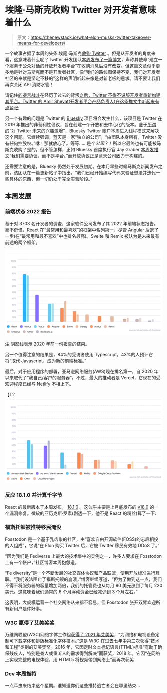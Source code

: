 # 埃隆·马斯克收购 Twitter 对开发者意味着什么

> 原文：<https://thenewstack.io/what-elon-musks-twitter-takeover-means-for-developers/>

一个故事占据了本周的头条:埃隆·马斯克[收购 Twitter](https://www.techmeme.com/220425/p17#a220425p17) 。但是从开发者的角度来看，这意味着什么呢？Twitter 开发团队[本周发布了一篇博文](https://blog.twitter.com/developer/en_us/topics/community/2022/innovating-on-the-twitter-api-v2-and-investing-in-our-community)，声称其使命“建立一个服务于公众对话的开放开发者平台”在收购消息后没有改变。但这篇文章似乎更多地是针对马斯克而不是开发者社区，像“我们的路线图保持不变，我们对开发者社区的奉献是坚定不移的”这样的声明听起来像是对新老板的恳求。请不要让我们再次关闭 API 消防水管！

请记住[的艰苦战斗](https://twitter.com/ashevat/status/1519466715540705280)在经历了过去的背叛[之后，Twitter 不得不说服开发者重新构建其平台。Twitter 的 Amir Shevat(开发者平台产品负责人)在这条推文中听起来有点紧张:](https://www.theverge.com/2012/8/23/3263481/twitter-api-third-party-developers)

另一个有趣的问题是 Twitter 的 [Bluesky](https://blueskyweb.org/) 项目将会发生什么，该项目是 Twitter 在 2019 年推出的非营利性倡议，旨在创建一个开放和去中心化的版本。鉴于[所谓的](https://twitter.com/bluesky/status/1518707597532024832)“对 Twitter 未来的兴趣激增”，Bluesky Twitter 账户本周进入线程模式来解决这个问题。它继续强调，蓝天是一家“独立的公司”，“由团队本身所有，Twitter 没有任何控股权。”咻！那就放心了。等等……是个*公司*？！所以它最终也有可能被马斯克收购？是的，但不管怎样，正如 Bluesky 首席执行官 Jay Graber [本周发推文](https://twitter.com/arcalinea/status/1518657789274456065)“我们需要协议，而不是平台。”而开放协议正是蓝天公司致力于构建的。

还需要注意的是，Bluesky 仍然处于发展初期。在本月早些时候马斯克新闻发布之前，该团队在一篇更新帖子中指出，“我们已经开始编写代码来验证想法并迭代一些具体的东西，但一切仍处于完全实验阶段。”

## 本周发展

### 前端状态 2022 报告

基于对 3703 名开发者的调查，这家软件公司发布了其 2022 年前端状态报告。毫不奇怪，React 在“最常用和最喜欢”的框架中名列第一，尽管 Angular 后退了一步(在“最常用和最不喜欢”中也排名最高)。Svelte 和 Remix 被认为是未来最有前途的两个框架。

[![](img/c0621508ce19e7342e23f1a837d4b874.png)](https://cdn.thenewstack.io/media/2022/04/2dfdce45-stateoffrontend22a.png)

注:阴影线表示 2020 年前一份报告的结果。

另一个值得注意的结果是，84%的受访者使用 Typescript，43%的人预计它将“取代 Javascript，成为新的前端标准。”

最后，对于应用程序的部署，亚马逊网络服务(AWS)现在排名第一，自 2020 年以来取代了“我自己/客户的服务器”。不过，最大的推动者是 Vercel，它现在的受欢迎程度已经与 Netlify 不相上下。

【T2![state of frontend](img/6e04b7f1ec9ba4c3f568351d7d9cb135.png)

### 反应 18.1.0 并计算千字节

React 的最新版本于本周发布， [18.1.0](https://github.com/facebook/react/releases/tag/v18.1.0) 。这似乎主要是上月底发布的 [v18.0](https://reactjs.org/blog/2022/03/29/react-v18.html) 的一个漏洞修复。微软的亚历克斯·罗素(剧透一下，他不是 React 的粉丝)算了一下:

### 福斯托顿被推特移民淹没

Fosstodon 是一个基于乳齿象的社区，由“喜欢自由开源软件(FOSS)的志趣相投的人组成”，它说“在 Elon 购买 Twitter 后，它被 Twitter 移民有效地 DDoS 了。”

“因为我们是 Fediverse 上最大的技术集中的实例之一，许多人要求在 Fosstodon 上有一个帐户，”社区博客本周抱怨道。

“Fe diversity”是一个不断发展的社交媒体协议和产品联盟，使用开放标准进行互联。“我们设法阻止了福斯托顿的崩溃，”博客继续写道，“但为了做到这一点，我们不得不将服务器的容量增加两倍，我们的托管费也从每月 90 美元涨到了每月 220 美元。这意味着我们通常的 6 个月浮动资金已经减少到 3 个月左右。”

这表明，大规模运营一个社交网络从来都不容易，但 Fosstodon 张开双臂欢迎所有新用户是件好事。

### W3C 赢得了艾美奖奖

万维网联盟(W3C)网络字体工作组[获得了 2021 年艾美奖](https://www.w3.org/2022/04/pressrelease-woff-emmyaward.html.en)，“为网络和电视设备定制可下载字体和排版标准化字体技术。”这是 W3C 在过去七年中第三次获得“技术和工程”类别的艾美奖奖。2016 年，它因定时文本标记语言(TTML)标准“有助于确保残疾人，特别是聋人或重听人的需求得到解决”而获奖，2018 年，它因“在网络上实现完整的电视体验，用 HTML5 将视频带到网络上”而再次获奖

### Dev 本周推特

一点耳虫来结束这个星期。谁知道你们这些推特逃亡者会在哪里结束…

<svg xmlns:xlink="http://www.w3.org/1999/xlink" viewBox="0 0 68 31" version="1.1"><title>Group</title> <desc>Created with Sketch.</desc></svg>